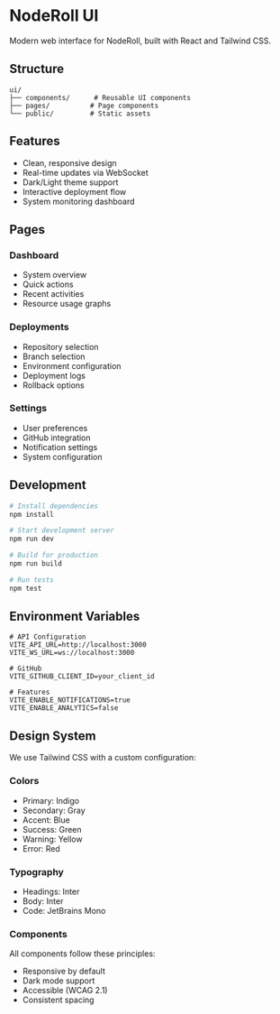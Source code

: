 # NodeRoll UI

Modern web interface for NodeRoll, built with React and Tailwind CSS.

## Structure

```
ui/
├── components/      # Reusable UI components
├── pages/          # Page components
└── public/         # Static assets
```

## Features

- Clean, responsive design
- Real-time updates via WebSocket
- Dark/Light theme support
- Interactive deployment flow
- System monitoring dashboard

## Pages

### Dashboard
- System overview
- Quick actions
- Recent activities
- Resource usage graphs

### Deployments
- Repository selection
- Branch selection
- Environment configuration
- Deployment logs
- Rollback options

### Settings
- User preferences
- GitHub integration
- Notification settings
- System configuration

## Development

```bash
# Install dependencies
npm install

# Start development server
npm run dev

# Build for production
npm run build

# Run tests
npm test
```

## Environment Variables

```env
# API Configuration
VITE_API_URL=http://localhost:3000
VITE_WS_URL=ws://localhost:3000

# GitHub
VITE_GITHUB_CLIENT_ID=your_client_id

# Features
VITE_ENABLE_NOTIFICATIONS=true
VITE_ENABLE_ANALYTICS=false
```

## Design System

We use Tailwind CSS with a custom configuration:

### Colors
- Primary: Indigo
- Secondary: Gray
- Accent: Blue
- Success: Green
- Warning: Yellow
- Error: Red

### Typography
- Headings: Inter
- Body: Inter
- Code: JetBrains Mono

### Components
All components follow these principles:
- Responsive by default
- Dark mode support
- Accessible (WCAG 2.1)
- Consistent spacing
